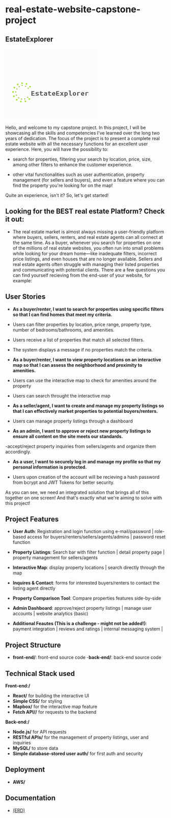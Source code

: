 # real-estate-website-capstone-project

## EstateExplorer

![EstateExplorer Logo](assets/logo.png)

Hello, and welcome to my capstone project. In this project, I will be showcasing all the skills and competencies I've learned over the long two years of dedication. The focus of the project is to present a complete real estate website with all the necessary functions for an excellent user experience. Here, you will have the possibility to:
- search for properties, filtering your search by location, price, size, among other filters to enhance the customer experience.

- other vital functionalities such as user authentication, property management (for sellers and buyers), and even a feature where you can find the property you're looking for on the map!

 Quite an experience, isn't it? So, let's get started!

## Looking for the BEST real estate Platform? Check it out:

- The real estate market is almost always missing a user-friendly platform where buyers, sellers, renters, and real estate agents can all connect at the same time. As a buyer, whenever you search for properties on one of the millions of real estate websites, you often run into small problems while looking for your dream home—like inadequate filters, incorrect price listings, and even houses that are no longer available. Sellers and real estate agents often struggle with managing their listed properties and communicating with potential clients. There are a few questions you can find yourself recieving from the end-user of your website, for example:

## User Stories

- **As a buyer/renter, I want to search for properties using specific filters so that I can find homes that meet my criteria.**

 - Users can filter properties by location, price range, property type, number of bedrooms/bathrooms, and amenities.
- Users receive a list of properties that match all selected filters.
- The system displays a message if no properties match the criteria.

- **As a buyer/renter, I want to view property locations on an interactive map so that I can assess the neighborhood and proximity to amenities.**

- Users can use the interactive map to check for amenities around the property
- Users can search throught the interactive map

- **As a seller/agent, I want to create and manage my property listings so that I can effectively market properties to potential buyers/renters.**

- Users can manage property listings through a dashboard

- **As an admin, I want to approve or reject new property listings to ensure all content on the site meets our standards.**

-accept/reject property inquiries from sellers/agents and organize them accordingly.

- **As a user, I want to securely log in and manage my profile so that my personal information is protected.**

- Users upon creation of the account will be recieving a hash password from bcrypt and JWT Tokens for better security.


As you can see,  we need an integrated solution that brings all of this together on one screen! And that's exactly what we're aiming to solve with this project!


## Project Features

- **User Auth**: Registration and login function using e-mail/password | role-based access for buyers/renters/sellers/agents/admins | password reset function

- **Property Listings**: Search bar with filter function | detail property page | property management for sellers/agents

- **Interactive Map**: display property locations | search directly through the map

- **Inquires & Contact**: forms for interested buyers/renters to contact the listing agent directly

- **Property Comparison Tool**: Compare properties features side-by-side

- **Admin Dashboard**: approve/reject property listings | manage user accounts | website analytics (basic)

- **Additional Feautes (This is a challenge - might not be added!)**: payment integration | reviews and ratings | internal messaging system | 



## Project Structure

- **front-end/**: front-end source code 
-**back-end/**: back-end source code 


## Technical Stack used

**Front-end:/** 

- **React/** for building the interactive UI 
- **Simple CSS/** for styling 
- **Mapbox/** for the interactive map feature 
- **Fetch API//** for requests to the backend 

**Back-end:/** 

- **Node.js/** for API requests 
- **RESTful APIs/** for the management of property listings, user and inquiries 
- **MySQL/** to store data 
- **Simple database-stored user auth/** for first auth and security 

## Deployment 

- **AWS/** 

## Documentation


- [(ERD)](docs/ERD.md)


